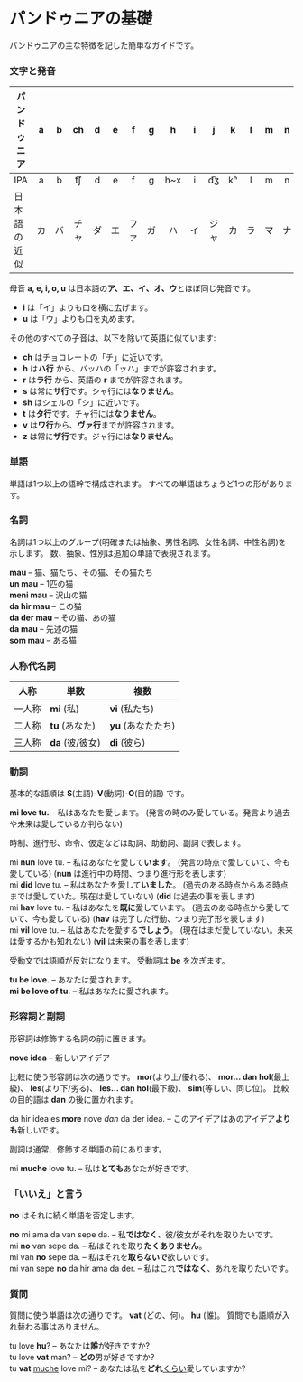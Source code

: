 # パンドゥニアの基礎

パンドゥニアの主な特徴を記した簡単なガイドです。

### 文字と発音

| パンドゥニア     | a | b | ch | d | e | f | g | h   | i | j  | k  | l | m | n | o | p   | r   | s | sh | t   | u | v   | y | z    |
|--------------|:-:|:-:|:--:|:-:|:-:|:-:|:-:|:---:|:-:|:--:|:--:|:-:|:-:|:-:|:-:|:---:|:---:|:-:|:--:|:---:|:-:|:---:|:-:|:----:|
| IPA          | a | b | t͡ʃ | d | e | f | g | h~x | i | d͡ʒ | kʰ | l | m | n | o | pʰ  | r~ɹ | s | ʃ  | tʰ  | u | w~v | j | z~d͡z |
| 日本語の近似  | カ | バ | チャ | ダ | エ | ファ | ガ | ハ | イ | ジャ | カ | ラ | マ | ナ | オ | パ | ラ | サ | シャ | タ | ウ | ワ | ヤ | ザ |

母音 **a, e, i, o, u** は日本語の**ア、エ、イ、オ、ウ**とほぼ同じ発音です。

- **i** は「イ」よりも口を横に広げます。
- **u** は「ウ」よりも口を丸めます。

その他のすべての子音は、以下を除いて英語に似ています:

- **ch** はチョコレートの「チ」に近いです。
- **h** は**ハ行** から、バッハの「ッハ」までが許容されます。
- **r** は**ラ行** から、英語の **r** までが許容されます。
- **s** は常に**サ行**です。シャ行には**なりません**。
- **sh** はシェルの「シ」に近いです。
- **t** は**タ行**です。チャ行には**なりません**。
- **v** は**ワ行**から、**ヴァ行**までが許容されます。
- **z** は常に**ザ行**です。ジャ行には**なりません**。

### 単語

単語は1つ以上の語幹で構成されます。
すべての単語はちょうど1つの形があります。

### 名詞

名詞は1つ以上のグループ(明確または抽象、男性名詞、女性名詞、中性名詞)を示します。
数、抽象、性別は追加の単語で表現されます。

**mau**
– 猫、猫たち、その猫、その猫たち  
**un mau**
– 1匹の猫  
**meni mau**
– 沢山の猫  
**da hir mau**
– この猫  
**da der mau**
– その猫、あの猫  
**da mau**
– 先述の猫  
**som mau**
– ある猫

### 人称代名詞

| 人称   | 単数             | 複数                |
|--------|-----------------|---------------------|
| 一人称 | **mi** (私)      | **vi** (私たち)   |
| 二人称 | **tu** (あなた)   | **yu** (あなたたち) |
| 三人称 | **da** (彼/彼女) | **di** (彼ら)     |

### 動詞

基本的な語順は **S**(主語)-**V**(動詞)-**O**(目的語) です。

**mi love tu.**
– 私はあなたを愛します。 (発言の時のみ愛している。発言より過去や未来は愛しているか判らない)

時制、進行形、命令、仮定などは助詞、助動詞、副詞で表します。

mi **nun** love tu.
– 私はあなたを愛して**います**。 (発言の時点で愛していて、今も愛している)
(**nun** は進行中の時間、つまり進行形を表します)  
mi **did** love tu.
– 私はあなたを愛して**いました**。 (過去のある時点からある時点までは愛していた。現在は愛していない)
(**did** は過去の事を表します)  
mi **hav** love tu.
– 私はあなたを**既に**愛しています。 (過去のある時点から愛していて、今も愛している)
(**hav** は完了した行動、つまり完了形を表します)  
mi **vil** love tu.
– 私はあなたを愛する**でしょう**。 (現在はまだ愛していない。未来は愛するかも知れない)
(**vil** は未来の事を表します)

受動文では語順が反対になります。
受動詞は
**be**
を次ぎます。

**tu be love.**
– あなたは愛されます。  
**mi be love of tu.**
– 私はあなたに愛されます。


### 形容詞と副詞

形容詞は修飾する名詞の前に置きます。

**nove idea**
– 新しいアイデア  

比較に使う形容詞は次の通りです。
**mor**(より上/優れる)、
**mor... dan hol**(最上級)、
**les**(より下/劣る)、
**les... dan hol**(最下級)、
**sim**(等しい、同じ位)。
比較の目的語は
**dan**
の後に置かれます。

da hir idea es **more** nove _dan_ da der idea.
– このアイデアはあのアイデア**よりも**新しいです。

副詞は通常、修飾する単語の前にあります。

mi **muche** love tu.
– 私は**とても**あなたが好きです。


### 「いいえ」と言う

**no** はそれに続く単語を否定します。

**no** mi ama da van sepe da.
– 私**ではなく**、彼/彼女がそれを取りたいです。  
mi **no** van sepe da.
– 私はそれを取り**たくありません**。  
mi van **no** sepe da.
– 私はそれを**取らないで**欲しいです。  
mi van sepe **no** da hir ama da der.
– 私はこれ**ではなく**、あれを取りたいです。


### 質問

質問に使う単語は次の通りです。
**vat**
(どの、何)。
**hu**
(誰)。
質問でも語順が入れ替わる事はありません。

tu love **hu**?
– あなたは**誰**が好きですか?  
tu love **vat** man?
– **どの**男が好きですか?  
tu **vat** <u>muche</u> love mi?
– あなたは私を**どれ**<u>くらい</u>愛していますか?

